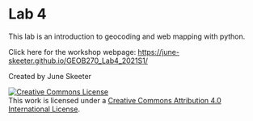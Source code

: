 # Lab 4

This lab is an introduction to geocoding and web mapping with python.

Click here for the workshop webpage: https://june-skeeter.github.io/GEOB270_Lab4_2021S1/

Created by June Skeeter

<a rel="license" href="http://creativecommons.org/licenses/by/4.0/"><img alt="Creative Commons License" style="border-width:0" src="https://i.creativecommons.org/l/by/4.0/88x31.png" /></a><br />This work is licensed under a <a rel="license" href="http://creativecommons.org/licenses/by/4.0/">Creative Commons Attribution 4.0 International License</a>.
